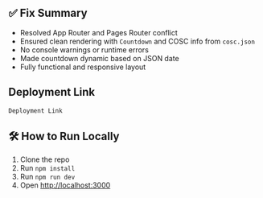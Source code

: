 ## ✅ Fix Summary

- Resolved App Router and Pages Router conflict
- Ensured clean rendering with `Countdown` and COSC info from `cosc.json`
- No console warnings or runtime errors
- Made countdown dynamic based on JSON date
- Fully functional and responsive layout

## Deployment Link
```
Deployment Link
```

## 🛠 How to Run Locally

1. Clone the repo
2. Run `npm install`
3. Run `npm run dev`
4. Open [http://localhost:3000](http://localhost:3000)
